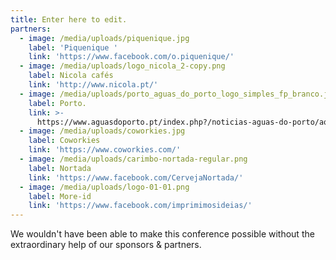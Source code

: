 ```yaml
---
title: Enter here to edit.
partners:
  - image: /media/uploads/piquenique.jpg
    label: 'Piquenique '
    link: 'https://www.facebook.com/o.piquenique/'
  - image: /media/uploads/logo_nicola_2-copy.png
    label: Nicola cafés
    link: 'http://www.nicola.pt/'
  - image: /media/uploads/porto_aguas_do_porto_logo_simples_fp_branco.jpg
    label: Porto.
    link: >-
      https://www.aguasdoporto.pt/index.php?/noticias-aguas-do-porto/aquaporto-leva-ciencia-divertida-ao-parque-da-cidade-
  - image: /media/uploads/coworkies.jpg
    label: Coworkies
    link: 'https://www.coworkies.com/'
  - image: /media/uploads/carimbo-nortada-regular.png
    label: Nortada
    link: 'https://www.facebook.com/CervejaNortada/'
  - image: /media/uploads/logo-01-01.png
    label: More-id
    link: 'https://www.facebook.com/imprimimosideias/'
---
```

We wouldn't have been able to make this conference possible without the extraordinary help of our sponsors & partners.
